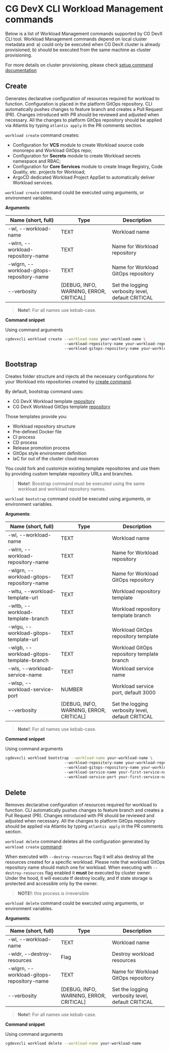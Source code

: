 # CG DevX CLI Workload Management commands

Below is a list of Workload Management commands supported by CG DevX CLI tool.
Workload Management commands depend on local cluster metadata and:
a) could only be executed when CG DevX cluster is already provisioned;
b) should be executed from the same machine as cluster provisioning.

For more details on cluster provisioning, please check [setup command documentation](../README.md#setup)

## Create

Generates declarative configuration of resources required for workload to function. Configuration is placed in the
platform
GitOps repository. CLI automatically pushes changes to feature branch and creates a Pull Request (PR). Changes
introduced with PR should be reviewed and adjusted when necessary.
All the changes to platform GitOps repository should be applied via Atlantis by typing `atlantis apply` in the PR
comments section.

`workload create` command creates:

- Configuration for **VCS** module to create Workload source code monorepo and Workload GitOps repo;
- Configuration for **Secrets** module to create Workload secrets namespace and RBAC;
- Configuration for **Core Services** module to create Image Registry, Code Quality, etc. projects for Workload;
- ArgoCD dedicated Workload Project AppSet to automatically deliver Workload services.

`workload create` command could be executed using arguments, or environment variables.

**Arguments**:

| Name (short, full)                        | Type                                    | Description                                       |
|-------------------------------------------|-----------------------------------------|---------------------------------------------------|
| -wl, --workload-name                      | TEXT                                    | Workload name                                     |
| -wlrn, --workload-repository-name         | TEXT                                    | Name for Workload repository                      |
| -wlgrn, --workload-gitops-repository-name | TEXT                                    | Name for Workload GitOps repository               |
| --verbosity                               | [DEBUG, INFO, WARNING, ERROR, CRITICAL] | Set the logging verbosity level, default CRITICAL |

> **Note!**: For all names use kebab-case.

**Command snippet**

Using command arguments

```bash
cgdevxcli workload create --workload-name your-workload-name \ 
                          --workload-repository-name your-workload-repository-name
                          --workload-gitops-repository-name your-workload-gitops-repository-name
```

## Bootstrap

Creates folder structure and injects all the necessary configurations for your Workload into repositories created
by [create command](#create).

By default, bootstrap command uses:

- CG DevX Workload template [repository](https://github.com/CloudGeometry/cg-devx-wl-template)
- CG DevX Workload GitOps template [repository](https://github.com/CloudGeometry/cg-devx-wl-gitops-template)

Those templates provide you:

- Workload repository structure
- Pre-defined Docker file
- CI process
- CD process
- Release promotion process
- GitOps style environment definition
- IaC for out of the cluster cloud resources

You could fork and customize existing template repositories and use them by providing custom template repository URLs
and branches.

> **Note!**: Boostrap command must be executed using the same workload and workload repository names.

`workload bootstrap` command could be executed using arguments, or environment variables.

**Arguments**:

| Name (short, full)                        | Type                                    | Description                                       |
|-------------------------------------------|-----------------------------------------|---------------------------------------------------|
| -wl, --workload-name                      | TEXT                                    | Workload name                                     |
| -wlrn, --workload-repository-name         | TEXT                                    | Name for Workload repository                      |
| -wlgrn, --workload-gitops-repository-name | TEXT                                    | Name for Workload GitOps repository               |
| -wltu, --workload-template-url            | TEXT                                    | Workload repository template                      |
| -wltb, --workload-template-branch         | TEXT                                    | Workload repository template branch               |
| -wlgu, --workload-gitops-template-url     | TEXT                                    | Workload GitOps repository template               |
| -wlgb, --workload-gitops-template-branch  | TEXT                                    | Workload GitOps repository template branch        |
| -wls, --workload-service-name             | TEXT                                    | Workload service name                             |
| -wlsp, --workload-service-port            | NUMBER                                  | Workload service port, default 3000               |
| --verbosity                               | [DEBUG, INFO, WARNING, ERROR, CRITICAL] | Set the logging verbosity level, default CRITICAL |

> **Note!**: For all names use kebab-case.

**Command snippet**

Using command arguments

```bash
cgdevxcli workload bootstrap --workload-name your-workload-name \ 
                          --workload-repository-name your-workload-repository-name
                          --workload-gitops-repository-name your-workload-gitops-repository-name
                          --workload-service-name your-first-service-name
                          --workload-service-port your-first-service-name-port
```

## Delete

Removes declarative configuration of resources required for workload to function. CLI automatically pushes changes to
feature branch and creates a Pull Request (PR). Changes introduced with PR should be reviewed and adjusted when
necessary.
All the changes to platform GitOps repository should be applied via Atlantis by typing `atlantis apply` in the PR
comments section.

`workload delete` command deletes all the configuration generated by `workload create` [command](#create):

When executed with `--destroy-resources` flag it will also destroy all the resources created for a specific workload.
Please note that workload GitOps repository name should match one for workload.
When executing with `--destroy-resources` flag enabled it **must** be executed by cluster owner.
Under the hood, it will execute tf destroy locally, and tf state storage is protected and accessible only by the owner. 


> **NOTE!**: this process is irreversible

`workload delete` command could be executed using arguments, or environment variables.

**Arguments**:

| Name (short, full)                        | Type                                    | Description                                       |
|-------------------------------------------|-----------------------------------------|---------------------------------------------------|
| -wl, --workload-name                      | TEXT                                    | Workload name                                     |
| -wldr, --destroy-resources                | Flag                                    | Destroy workload resources                        |
| -wlgrn, --workload-gitops-repository-name | TEXT                                    | Name for Workload GitOps repository               |
| --verbosity                               | [DEBUG, INFO, WARNING, ERROR, CRITICAL] | Set the logging verbosity level, default CRITICAL |

> **Note!**: For all names use kebab-case.

**Command snippet**

Using command arguments

```bash
cgdevxcli workload delete --workload-name your-workload-name
```

